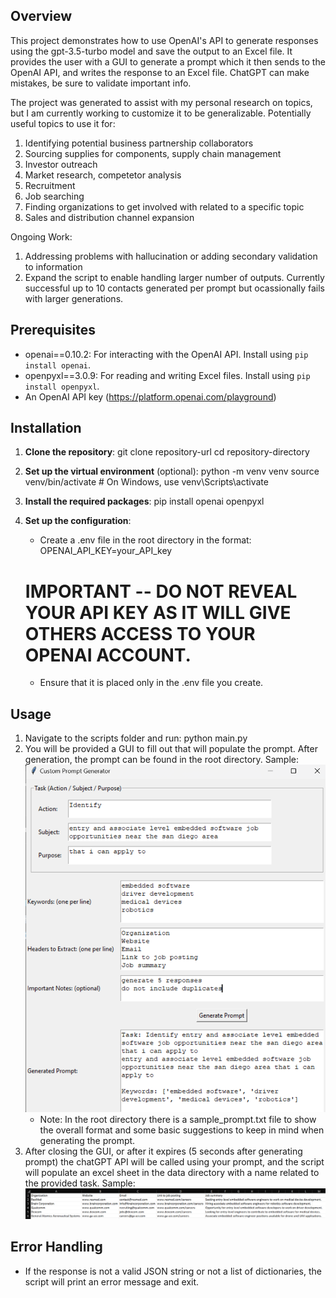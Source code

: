 ## Overview
This project demonstrates how to use OpenAI's API to generate responses using the gpt-3.5-turbo model and save the output to an Excel file. It provides the user with a GUI to generate a prompt which it then sends to the OpenAI API, and writes the response to an Excel file. ChatGPT can make mistakes, be sure to validate important info. 

The project was generated to assist with my personal research on topics, but I am currently working to customize it to be generalizable. Potentially useful topics to use it for:
1. Identifying potential business partnership collaborators
2. Sourcing supplies for components, supply chain management
3. Investor outreach
4. Market research, competetor analysis
5. Recruitment
6. Job searching
7. Finding organizations to get involved with related to a specific topic
8. Sales and distribution channel expansion

Ongoing Work:
1. Addressing problems with hallucination or adding secondary validation to information
2. Expand the script to enable handling larger number of outputs. Currently successful up to 10 contacts generated per prompt but ocassionally fails with larger generations.

## Prerequisites
- openai==0.10.2: For interacting with the OpenAI API. Install using `pip install openai`.
- openpyxl==3.0.9: For reading and writing Excel files. Install using `pip install openpyxl`.
- An OpenAI API key (https://platform.openai.com/playground)

## Installation

1. **Clone the repository**:
   git clone repository-url
   cd repository-directory
   
2. **Set up the virtual environment** (optional):
   python -m venv venv
   source venv/bin/activate  # On Windows, use venv\\Scripts\\activate
   
3. **Install the required packages**:
   pip install openai openpyxl
   
4. **Set up the configuration**:
   - Create a .env file in the root directory in the format: 
   OPENAI_API_KEY=your_API_key
   # IMPORTANT -- DO NOT REVEAL YOUR API KEY AS IT WILL GIVE OTHERS ACCESS TO YOUR OPENAI ACCOUNT. 
   - Ensure that it is placed only in the .env file you create.

## Usage
1. Navigate to the scripts folder and run: python main.py
2. You will be provided a GUI to fill out that will populate the prompt. After generation, the prompt can be found in the root directory.
   Sample: ![Sample Prompt for Embedded Software](images/sample_prompt_embedded_software.png)
   - Note: In the root directory there is a sample_prompt.txt file to show the overall format and some basic suggestions to keep in mind when generating the prompt.
3. After closing the GUI, or after it expires (5 seconds after generating prompt) the chatGPT API 
will be called using your prompt, and the script will populate an excel sheet in the data directory with a name related to the provided task. 
   Sample: ![Sample Prompt for Embedded Software Output](images/embedded_software_job_output.png)

## Error Handling
- If the response is not a valid JSON string or not a list of dictionaries, the script will print an error message and exit.
